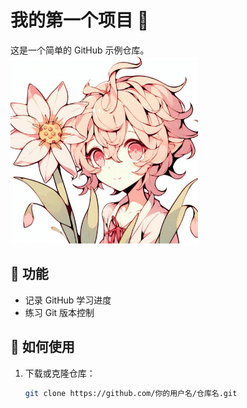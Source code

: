 # 我的第一个项目 🎉  

这是一个简单的 GitHub 示例仓库。  
<img src="data\image\0001.jpg" alt="My Image" width="300" />




## 📌 功能  
- 记录 GitHub 学习进度  
- 练习 Git 版本控制  

## 🚀 如何使用  
1. 下载或克隆仓库：  
   ```bash
   git clone https://github.com/你的用户名/仓库名.git
